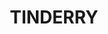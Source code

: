 ---
lastmod: '2025-04-06T06:05:20+00:00'
latitude: -35.317402
layout: suburb
longitude: 149.257101
postcode: '2620'
state: NSW
title: TINDERRY
url: /nsw/tinderry/
---